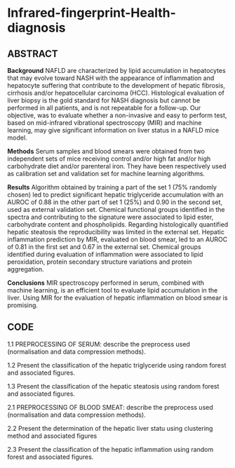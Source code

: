 # Infrared-fingerprint-Health-diagnosis

## ABSTRACT

**Background** NAFLD are characterized by lipid accumulation in hepatocytes that may evolve toward NASH with the appearance of inflammation and hepatocyte suffering that contribute to the development of hepatic fibrosis, cirrhosis and/or hepatocellular carcinoma (HCC). Histological evaluation of liver biopsy is the gold standard for NASH diagnosis but cannot be performed in all patients, and is not repeatable for a follow-up. Our objective, was to evaluate whether a non-invasive and easy to perform test, based on mid-infrared vibrational spectroscopy (MIR) and machine learning, may give significant information on liver status in a NAFLD mice model.

**Methods** Serum samples and blood smears were obtained from two independent sets of mice receiving control and/or high fat and/or high carbohydrate diet and/or parenteral iron. They have been respectively used as calibration set and validation set for machine learning algorithms.

**Results** Algorithm obtained by training a part of the set 1 (75% randomly chosen) led to predict significant hepatic triglyceride accumulation with an AUROC of 0.88 in the other part of set 1 (25%) and 0.90 in the second set, used as external validation set. Chemical functional groups identified in the spectra and contributing to the signature were associated to lipid ester, carbohydrate content and phospholipids. Regarding histologically quantified hepatic steatosis the reproducibility was limited in the external set. Hepatic inflammation prediction by MIR, evaluated on blood smear, led to an AUROC of 0.81 in the first set and 0.67 in the external set. Chemical groups identified during evaluation of inflammation were associated to lipid peroxidation, protein secondary structure variations and protein aggregation.

**Conclusions** MIR spectroscopy performed in serum, combined with machine learning, is an efficient tool to evaluate lipid accumulation in the liver. Using MIR for the evaluation of hepatic inflammation on blood smear is promising.

## CODE

1.1 PREPROCESSING OF SERUM: describe the preprocess used (normalisation and data compression methods).

1.2 Present the classification of the hepatic triglyceride using random forest and associated figures.

1.3 Present the classification of the hepatic steatosis using random forest and associated figures. 

2.1 PREPROCESSING OF BLOOD SMEAT: describe the preprocess used (normalisation and data compression methods).

2.2 Present the determination of the hepatic liver statu using clustering method and associated figures

2.3 Present the classification of the hepatic inflammation using random forest and associated figures.
